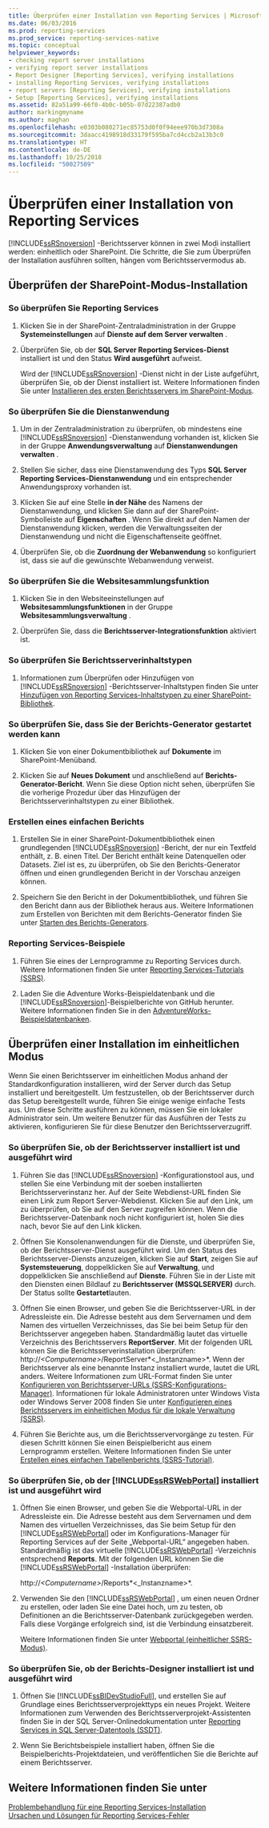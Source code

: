 ```yaml
---
title: Überprüfen einer Installation von Reporting Services | Microsoft-Dokumentation
ms.date: 06/03/2016
ms.prod: reporting-services
ms.prod_service: reporting-services-native
ms.topic: conceptual
helpviewer_keywords:
- checking report server installations
- verifying report server installations
- Report Designer [Reporting Services], verifying installations
- installing Reporting Services, verifying installations
- report servers [Reporting Services], verifying installations
- Setup [Reporting Services], verifying installations
ms.assetid: 82a51a99-66f0-4b0c-b05b-07d22387adb0
author: markingmyname
ms.author: maghan
ms.openlocfilehash: e0303b080271ec85753d0f0f94eee970b3d7308a
ms.sourcegitcommit: 3daacc4198918d33179f595ba7cd4ccb2a13b3c0
ms.translationtype: HT
ms.contentlocale: de-DE
ms.lasthandoff: 10/25/2018
ms.locfileid: "50027509"
---
```

# <a name="verify-a-reporting-services-installation"></a>Überprüfen einer Installation von Reporting Services
  [!INCLUDE[ssRSnoversion](../../includes/ssrsnoversion-md.md)] -Berichtsserver können in zwei Modi installiert werden: einheitlich oder SharePoint. Die Schritte, die Sie zum Überprüfen der Installation ausführen sollten, hängen vom Berichtsservermodus ab.  
  
##  <a name="bkmk_sharepointmode"></a> Überprüfen der SharePoint-Modus-Installation  
  
### <a name="to-verify-the-reporting-services-service"></a>So überprüfen Sie Reporting Services  
  
1.  Klicken Sie in der SharePoint-Zentraladministration in der Gruppe **Systemeinstellungen** auf **Dienste auf dem Server verwalten** .  
  
2.  Überprüfen Sie, ob der **SQL Server Reporting Services-Dienst** installiert ist und den Status **Wird ausgeführt** aufweist.  
  
     Wird der [!INCLUDE[ssRSnoversion](../../includes/ssrsnoversion-md.md)] -Dienst nicht in der Liste aufgeführt, überprüfen Sie, ob der Dienst installiert ist. Weitere Informationen finden Sie unter [Installieren des ersten Berichtsservers im SharePoint-Modus](install-the-first-report-server-in-sharepoint-mode.md).  
  
### <a name="to-verify-the-service-application"></a>So überprüfen Sie die Dienstanwendung  
  
1.  Um in der Zentraladministration zu überprüfen, ob mindestens eine [!INCLUDE[ssRSnoversion](../../includes/ssrsnoversion-md.md)] -Dienstanwendung vorhanden ist, klicken Sie in der Gruppe **Anwendungsverwaltung** auf **Dienstanwendungen verwalten** .  
  
2.  Stellen Sie sicher, dass eine Dienstanwendung des Typs **SQL Server Reporting Services-Dienstanwendung** und ein entsprechender Anwendungsproxy vorhanden ist.  
  
3.  Klicken Sie auf eine Stelle **in der Nähe** des Namens der Dienstanwendung, und klicken Sie dann auf der SharePoint-Symbolleiste auf **Eigenschaften** .  Wenn Sie direkt auf den Namen der Dienstanwendung klicken, werden die Verwaltungsseiten der Dienstanwendung und nicht die Eigenschaftenseite geöffnet.  
  
4.  Überprüfen Sie, ob die **Zuordnung der Webanwendung** so konfiguriert ist, dass sie auf die gewünschte Webanwendung verweist.  
  
### <a name="to-verify-the-site-collection-feature"></a>So überprüfen Sie die Websitesammlungsfunktion  
  
1.  Klicken Sie in den Websiteeinstellungen auf **Websitesammlungsfunktionen** in der Gruppe **Websitesammlungsverwaltung** .  
  
2.  Überprüfen Sie, dass die **Berichtsserver-Integrationsfunktion** aktiviert ist.  
  
### <a name="to-verify-reporting-server-content-types"></a>So überprüfen Sie Berichtsserverinhaltstypen  
  
1.  Informationen zum Überprüfen oder Hinzufügen von [!INCLUDE[ssRSnoversion](../../includes/ssrsnoversion-md.md)] -Berichtsserver-Inhaltstypen finden Sie unter [Hinzufügen von Reporting Services-Inhaltstypen zu einer SharePoint-Bibliothek](../../reporting-services/report-server-sharepoint/add-reporting-services-content-types-to-a-sharepoint-library.md).  
  
### <a name="to-verify-you-can-launch-report-builder"></a>So überprüfen Sie, dass Sie der Berichts-Generator gestartet werden kann  
  
1.  Klicken Sie von einer Dokumentbibliothek auf **Dokumente** im SharePoint-Menüband.  
  
2.  Klicken Sie auf **Neues Dokument** und anschließend auf **Berichts-Generator-Bericht**. Wenn Sie diese Option nicht sehen, überprüfen Sie die vorherige Prozedur über das Hinzufügen der Berichtsserverinhaltstypen zu einer Bibliothek.  
  
### <a name="create-a-basic-report"></a>Erstellen eines einfachen Berichts  
  
1.  Erstellen Sie in einer SharePoint-Dokumentbibliothek einen grundlegenden [!INCLUDE[ssRSnoversion](../../includes/ssrsnoversion-md.md)] -Bericht, der nur ein Textfeld enthält, z. B. einen Titel. Der Bericht enthält keine Datenquellen oder Datasets. Ziel ist es, zu überprüfen, ob Sie den Berichts-Generator öffnen und einen grundlegenden Bericht in der Vorschau anzeigen können.  
  
2.  Speichern Sie den Bericht in der Dokumentbibliothek, und führen Sie den Bericht dann aus der Bibliothek heraus aus. Weitere Informationen zum Erstellen von Berichten mit dem Berichts-Generator finden Sie unter [Starten des Berichts-Generators](../report-builder/start-report-builder.md).  
  
### <a name="reporting-services-samples"></a>Reporting Services-Beispiele  
  
1.  Führen Sie eines der Lernprogramme zu Reporting Services durch. Weitere Informationen finden Sie unter [Reporting Services-Tutorials (SSRS)](../../reporting-services/reporting-services-tutorials-ssrs.md).  
  
2.  Laden Sie die Adventure Works-Beispieldatenbank und die [!INCLUDE[ssRSnoversion](../../includes/ssrsnoversion-md.md)]-Beispielberichte von GitHub herunter. Weitere Informationen finden Sie in den [AdventureWorks-Beispieldatenbanken](https://github.com/Microsoft/sql-server-samples/releases).  
  
##  <a name="bkmk_nativemode"></a> Überprüfen einer Installation im einheitlichen Modus  
 Wenn Sie einen Berichtsserver im einheitlichen Modus anhand der Standardkonfiguration installieren, wird der Server durch das Setup installiert und bereitgestellt. Um festzustellen, ob der Berichtsserver durch das Setup bereitgestellt wurde, führen Sie einige wenige einfache Tests aus. Um diese Schritte ausführen zu können, müssen Sie ein lokaler Administrator sein. Um weitere Benutzer für das Ausführen der Tests zu aktivieren, konfigurieren Sie für diese Benutzer den Berichtsserverzugriff.  
  
### <a name="to-verify-that-the-report-server-is-installed-and-running"></a>So überprüfen Sie, ob der Berichtsserver installiert ist und ausgeführt wird  
  
1.  Führen Sie das [!INCLUDE[ssRSnoversion](../../includes/ssrsnoversion-md.md)] -Konfigurationstool aus, und stellen Sie eine Verbindung mit der soeben installierten Berichtsserverinstanz her. Auf der Seite Webdienst-URL finden Sie einen Link zum Report Server-Webdienst. Klicken Sie auf den Link, um zu überprüfen, ob Sie auf den Server zugreifen können. Wenn die Berichtsserver-Datenbank noch nicht konfiguriert ist, holen Sie dies nach, bevor Sie auf den Link klicken.  
  
2.  Öffnen Sie Konsolenanwendungen für die Dienste, und überprüfen Sie, ob der Berichtsserver-Dienst ausgeführt wird. Um den Status des Berichtsserver-Diensts anzuzeigen, klicken Sie auf **Start**, zeigen Sie auf **Systemsteuerung**, doppelklicken Sie auf **Verwaltung**, und doppelklicken Sie anschließend auf **Dienste**. Führen Sie in der Liste mit den Diensten einen Bildlauf zu **Berichtsserver (MSSQLSERVER)** durch. Der Status sollte **Gestartet**lauten.  
  
3.  Öffnen Sie einen Browser, und geben Sie die Berichtsserver-URL in der Adressleiste ein. Die Adresse besteht aus dem Servernamen und dem Namen des virtuellen Verzeichnisses, das Sie bei beim Setup für den Berichtsserver angegeben haben. Standardmäßig lautet das virtuelle Verzeichnis des Berichtsservers **ReportServer**. Mit der folgenden URL können Sie die Berichtsserverinstallation überprüfen: http://*\<Computername>*/ReportServer*\<_Instanzname>*. Wenn der Berichtsserver als eine benannte Instanz installiert wurde, lautet die URL anders. Weitere Informationen zum URL-Format finden Sie unter [Konfigurieren von Berichtsserver-URLs (SSRS-Konfigurations-Manager)](../../reporting-services/install-windows/configure-report-server-urls-ssrs-configuration-manager.md). Informationen für lokale Administratoren unter Windows Vista oder Windows Server 2008 finden Sie unter [Konfigurieren eines Berichtsservers im einheitlichen Modus für die lokale Verwaltung (SSRS)](../../reporting-services/report-server/configure-a-native-mode-report-server-for-local-administration-ssrs.md).  
  
4.  Führen Sie Berichte aus, um die Berichtsservervorgänge zu testen. Für diesen Schritt können Sie einen Beispielbericht aus einem Lernprogramm erstellen. Weitere Informationen finden Sie unter [Erstellen eines einfachen Tabellenberichts (SSRS-Tutorial)](../../reporting-services/create-a-basic-table-report-ssrs-tutorial.md).  
  
### <a name="to-verify-that-the-includessrswebportalincludesssrswebportalmd-is-installed-and-running"></a>So überprüfen Sie, ob der [!INCLUDE[ssRSWebPortal](../../includes/ssrswebportal.md)] installiert ist und ausgeführt wird  
  
1.  Öffnen Sie einen Browser, und geben Sie die Webportal-URL in der Adressleiste ein. Die Adresse besteht aus dem Servernamen und dem Namen des virtuellen Verzeichnisses, das Sie beim Setup für den [!INCLUDE[ssRSWebPortal](../../includes/ssrswebportal.md)] oder im Konfigurations-Manager für Reporting Services auf der Seite „Webportal-URL“ angegeben haben. Standardmäßig ist das virtuelle [!INCLUDE[ssRSWebPortal](../../includes/ssrswebportal.md)] -Verzeichnis entsprechend **Reports**. Mit der folgenden URL können Sie die [!INCLUDE[ssRSWebPortal](../../includes/ssrswebportal.md)] -Installation überprüfen:  
  
     http://*\<Computername>*/Reports*\<_Instanzname>*.  
  
2.  Verwenden Sie den [!INCLUDE[ssRSWebPortal](../../includes/ssrswebportal.md)] , um einen neuen Ordner zu erstellen, oder laden Sie eine Datei hoch, um zu testen, ob Definitionen an die Berichtsserver-Datenbank zurückgegeben werden. Falls diese Vorgänge erfolgreich sind, ist die Verbindung einsatzbereit.  
  
     Weitere Informationen finden Sie unter [Webportal (einheitlicher SSRS-Modus)](https://msdn.microsoft.com/7349e626-6ed5-4d21-b05f-cf042ad9ad70).  
  
### <a name="to-verify-that-report-designer-is-installed-and-running"></a>So überprüfen Sie, ob der Berichts-Designer installiert ist und ausgeführt wird  
  
1.  Öffnen Sie [!INCLUDE[ssBIDevStudioFull](../../includes/ssbidevstudiofull-md.md)], und erstellen Sie auf Grundlage eines Berichtsserverprojekttyps ein neues Projekt. Weitere Informationen zum Verwenden des Berichtsserverprojekt-Assistenten finden Sie in der SQL Server-Onlinedokumentation unter [Reporting Services in SQL Server-Datentools (SSDT)](../../reporting-services/tools/reporting-services-in-sql-server-data-tools-ssdt.md).  
  
2.  Wenn Sie Berichtsbeispiele installiert haben, öffnen Sie die Beispielberichts-Projektdateien, und veröffentlichen Sie die Berichte auf einem Berichtsserver.  
  
## <a name="see-also"></a>Weitere Informationen finden Sie unter  
 [Problembehandlung für eine Reporting Services-Installation](../../reporting-services/install-windows/troubleshoot-a-reporting-services-installation.md)   
 [Ursachen und Lösungen für Reporting Services-Fehler](../../reporting-services/troubleshooting/cause-and-resolution-of-reporting-services-errors.md)  
  
  
